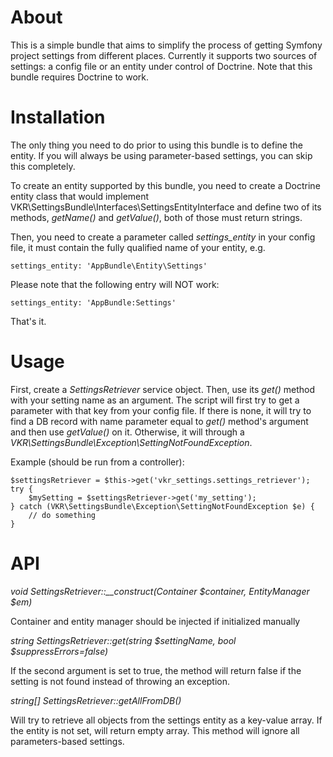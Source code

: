 About
=====

This is a simple bundle that aims to simplify the process of getting Symfony project settings from
different places. Currently it supports two sources of settings: a config file or an entity under
control of Doctrine. Note that this bundle requires Doctrine to work.

Installation
============

The only thing you need to do prior to using this bundle is to define the entity. If you will
always be using parameter-based settings, you can skip this completely.

To create an entity supported by this bundle, you need to create a Doctrine entity class that
would implement VKR\SettingsBundle\Interfaces\SettingsEntityInterface and define two of its
methods, *getName()* and *getValue()*, both of those must return strings.

Then, you need to create a parameter called *settings_entity* in your config file, it must
contain the fully qualified name of your entity, e.g.

```settings_entity: 'AppBundle\Entity\Settings'```

Please note that the following entry will NOT work:

```settings_entity: 'AppBundle:Settings'```

That's it.

Usage
=====

First, create a *SettingsRetriever* service object. Then, use its *get()* method with your
setting name as an argument. The script will first try to get a parameter with that key
from your config file. If there is none, it will try to find a DB record with name parameter
equal to *get()* method's argument and then use *getValue()* on it. Otherwise, it will through
a *VKR\SettingsBundle\Exception\SettingNotFoundException*.

Example (should be run from a controller):
```
$settingsRetriever = $this->get('vkr_settings.settings_retriever');
try {
    $mySetting = $settingsRetriever->get('my_setting');
} catch (VKR\SettingsBundle\Exception\SettingNotFoundException $e) {
    // do something
}
```

API
===

*void SettingsRetriever::__construct(Container $container, EntityManager $em)*

Container and entity manager should be injected if initialized manually

*string SettingsRetriever::get(string $settingName, bool $suppressErrors=false)*

If the second argument is set to true, the method will return false if the setting is not found
instead of throwing an exception.

*string[] SettingsRetriever::getAllFromDB()*

Will try to retrieve all objects from the settings entity as a key-value array.
If the entity is not set, will return empty array. This method will ignore all parameters-based
settings.
